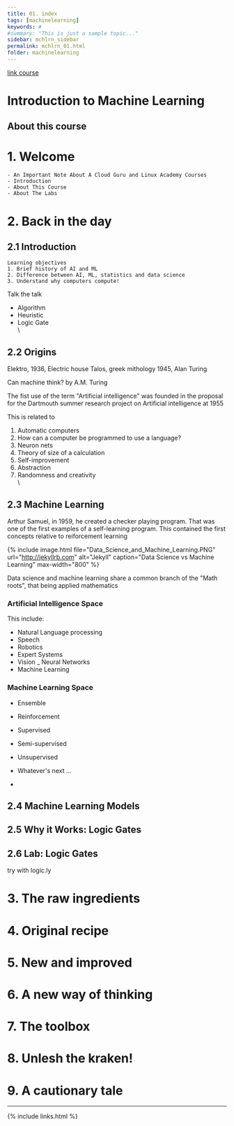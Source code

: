 ```yaml
---
title: 01. index
tags: [machinelearning]
keywords: #
#summary: "This is just a sample topic..."
sidebar: mchlrn_sidebar
permalink: mchlrn_01.html
folder: machinelearning
---
```


[link course](https://linuxacademy.com/cp/coursescheduler/view/id/492070)

# Introduction to Machine Learning

## About this course

# 1. Welcome
    - An Important Note About A Cloud Guru and Linux Academy Courses
    - Introduction
    - About This Course
    - About The Labs

# 2. Back in  the day
## 2.1 Introduction

    Learning objectives
    1. Brief history of AI and ML
    2. Difference between AI, ML, statistics and data science
    3. Understand why computers compute!

 Talk the talk
*  Algorithm
* Heuristic
* Logic Gate
\
\


## 2.2 Origins

Elektro, 1936, Electric house
Talos, greek mithology
1945, Alan Turing

Can machine think? by A.M. Turing

The fist use of the term "Artificial intelligence" was founded in the proposal for the Dartmouth summer research project on Artificial intelligence at 1955

This is related to
1. Automatic computers
2. How can a computer be programmed to use a language?
3. Neuron nets
4. Theory of size of a calculation
5. Self-improvement
6. Abstraction
7. Randomness and creativity
\
\
## 2.3 Machine Learning

Arthur Samuel, in 1959, he created a checker playing program. That was one of the first examples of a self-learning program. This contained the first concepts relative to reiforcement learning 


{% include image.html file="Data_Science_and_Machine_Learning.PNG" url="http://jekyllrb.com" alt="Jekyll" caption="Data Science vs Machine Learning" max-width="800" %}

Data science and machine learning share a common branch of the "Math roots", that being applied mathematics  

### Artificial Intelligence Space

This include:
- Natural Language processing
- Speech
- Robotics
- Expert Systems
- Vision
_ Neural Networks
- Machine Learning

### Machine Learning Space
- Ensemble
- Reinforcement
- Supervised
- Semi-supervised
- Unsupervised
- Whatever's next ...

-

## 2.4 Machine Learning Models



## 2.5 Why it Works: Logic Gates

## 2.6 Lab: Logic Gates

try with logic.ly

# 3. The raw ingredients
# 4. Original recipe
# 5. New and improved
# 6. A new way of thinking
# 7. The toolbox
# 8. Unlesh the kraken!
# 9. A cautionary tale




---


{% include links.html %}